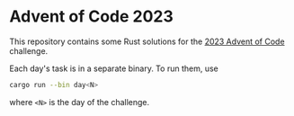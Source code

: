 # Advent of Code 2023

This repository contains some Rust solutions for the [2023 Advent of Code](https://adventofcode.com/2023) challenge.

Each day's task is in a separate binary. To run them, use

```bash
cargo run --bin day<N>
```

where `<N>` is the day of the challenge.
